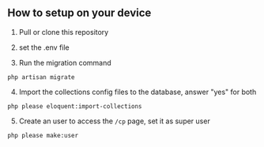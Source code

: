 ## How to setup on your device
1. Pull or clone this repository

2. set the .env file

3. Run the migration command
```
php artisan migrate
```

4. Import the collections config files to the database, answer "yes" for both
```
php please eloquent:import-collections
```

5. Create an user to access the `/cp` page, set it as super user
```
php please make:user
```
